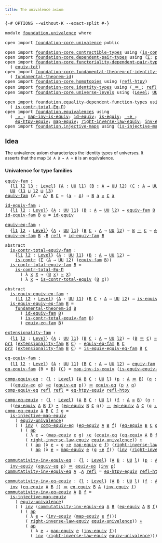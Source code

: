 ```yaml
---
title: The univalence axiom
---
```


<pre class="Agda"><a id="46" class="Symbol">{-#</a> <a id="50" class="Keyword">OPTIONS</a> <a id="58" class="Pragma">--without-K</a> <a id="70" class="Pragma">--exact-split</a> <a id="84" class="Symbol">#-}</a>

<a id="89" class="Keyword">module</a> <a id="96" href="foundation.univalence.html" class="Module">foundation.univalence</a> <a id="118" class="Keyword">where</a>

<a id="125" class="Keyword">open</a> <a id="130" class="Keyword">import</a> <a id="137" href="foundation-core.univalence.html" class="Module">foundation-core.univalence</a> <a id="164" class="Keyword">public</a>

<a id="172" class="Keyword">open</a> <a id="177" class="Keyword">import</a> <a id="184" href="foundation-core.contractible-types.html" class="Module">foundation-core.contractible-types</a> <a id="219" class="Keyword">using</a> <a id="225" class="Symbol">(</a><a id="226" href="foundation-core.contractible-types.html#1006" class="Function">is-contr</a><a id="234" class="Symbol">;</a> <a id="236" href="foundation-core.contractible-types.html#3304" class="Function">is-contr-equiv</a><a id="250" class="Symbol">)</a>
<a id="252" class="Keyword">open</a> <a id="257" class="Keyword">import</a> <a id="264" href="foundation-core.dependent-pair-types.html" class="Module">foundation-core.dependent-pair-types</a> <a id="301" class="Keyword">using</a> <a id="307" class="Symbol">(</a><a id="308" href="foundation-core.dependent-pair-types.html#515" class="Record">Σ</a><a id="309" class="Symbol">;</a> <a id="311" href="foundation-core.dependent-pair-types.html#588" class="InductiveConstructor">pair</a><a id="315" class="Symbol">;</a> <a id="317" href="foundation-core.dependent-pair-types.html#605" class="Field">pr1</a><a id="320" class="Symbol">;</a> <a id="322" href="foundation-core.dependent-pair-types.html#617" class="Field">pr2</a><a id="325" class="Symbol">)</a>
<a id="327" class="Keyword">open</a> <a id="332" class="Keyword">import</a> <a id="339" href="foundation-core.functoriality-dependent-pair-types.html" class="Module">foundation-core.functoriality-dependent-pair-types</a> <a id="390" class="Keyword">using</a>
  <a id="398" class="Symbol">(</a> <a id="400" href="foundation-core.functoriality-dependent-pair-types.html#6817" class="Function">equiv-tot</a><a id="409" class="Symbol">)</a>
<a id="411" class="Keyword">open</a> <a id="416" class="Keyword">import</a> <a id="423" href="foundation-core.fundamental-theorem-of-identity-types.html" class="Module">foundation-core.fundamental-theorem-of-identity-types</a> <a id="477" class="Keyword">using</a>
  <a id="485" class="Symbol">(</a> <a id="487" href="foundation-core.fundamental-theorem-of-identity-types.html#1904" class="Function">fundamental-theorem-id</a><a id="509" class="Symbol">)</a>
<a id="511" class="Keyword">open</a> <a id="516" class="Keyword">import</a> <a id="523" href="foundation-core.homotopies.html" class="Module">foundation-core.homotopies</a> <a id="550" class="Keyword">using</a> <a id="556" class="Symbol">(</a><a id="557" href="foundation-core.homotopies.html#741" class="Function">refl-htpy</a><a id="566" class="Symbol">)</a>
<a id="568" class="Keyword">open</a> <a id="573" class="Keyword">import</a> <a id="580" href="foundation-core.identity-types.html" class="Module">foundation-core.identity-types</a> <a id="611" class="Keyword">using</a> <a id="617" class="Symbol">(</a><a id="618" href="foundation-core.identity-types.html#1865" class="Function Operator">_＝_</a><a id="621" class="Symbol">;</a> <a id="623" href="foundation-core.identity-types.html#1820" class="InductiveConstructor">refl</a><a id="627" class="Symbol">;</a> <a id="629" href="foundation-core.identity-types.html#2425" class="Function Operator">_∙_</a><a id="632" class="Symbol">;</a> <a id="634" href="foundation-core.identity-types.html#2729" class="Function">inv</a><a id="637" class="Symbol">;</a> <a id="639" href="foundation-core.identity-types.html#4003" class="Function">ap</a><a id="641" class="Symbol">)</a>
<a id="643" class="Keyword">open</a> <a id="648" class="Keyword">import</a> <a id="655" href="foundation-core.universe-levels.html" class="Module">foundation-core.universe-levels</a> <a id="687" class="Keyword">using</a> <a id="693" class="Symbol">(</a><a id="694" href="Agda.Primitive.html#597" class="Postulate">Level</a><a id="699" class="Symbol">;</a> <a id="701" href="foundation-core.universe-levels.html#235" class="Primitive">UU</a><a id="703" class="Symbol">;</a> <a id="705" href="Agda.Primitive.html#810" class="Primitive Operator">_⊔_</a><a id="708" class="Symbol">)</a>

<a id="711" class="Keyword">open</a> <a id="716" class="Keyword">import</a> <a id="723" href="foundation.equality-dependent-function-types.html" class="Module">foundation.equality-dependent-function-types</a> <a id="768" class="Keyword">using</a>
  <a id="776" class="Symbol">(</a> <a id="778" href="foundation.equality-dependent-function-types.html#1031" class="Function">is-contr-total-Eq-Π</a><a id="797" class="Symbol">)</a>
<a id="799" class="Keyword">open</a> <a id="804" class="Keyword">import</a> <a id="811" href="foundation.equivalences.html" class="Module">foundation.equivalences</a> <a id="835" class="Keyword">using</a>
  <a id="843" class="Symbol">(</a> <a id="845" href="foundation-core.equivalences.html#1621" class="Function Operator">_≃_</a><a id="848" class="Symbol">;</a> <a id="850" href="foundation-core.equivalences.html#4187" class="Function">map-inv-is-equiv</a><a id="866" class="Symbol">;</a> <a id="868" href="foundation-core.equivalences.html#2494" class="Function">id-equiv</a><a id="876" class="Symbol">;</a> <a id="878" href="foundation-core.equivalences.html#1556" class="Function">is-equiv</a><a id="886" class="Symbol">;</a> <a id="888" href="foundation-core.equivalences.html#7869" class="Function Operator">_∘e_</a><a id="892" class="Symbol">;</a>
    <a id="898" href="foundation.equivalences.html#13421" class="Function">eq-htpy-equiv</a><a id="911" class="Symbol">;</a> <a id="913" href="foundation-core.equivalences.html#1821" class="Function">map-equiv</a><a id="922" class="Symbol">;</a> <a id="924" href="foundation.equivalences.html#15366" class="Function">right-inverse-law-equiv</a><a id="947" class="Symbol">;</a> <a id="949" href="foundation-core.equivalences.html#5721" class="Function">inv-equiv</a><a id="958" class="Symbol">)</a>
<a id="960" class="Keyword">open</a> <a id="965" class="Keyword">import</a> <a id="972" href="foundation.injective-maps.html" class="Module">foundation.injective-maps</a> <a id="998" class="Keyword">using</a> <a id="1004" class="Symbol">(</a><a id="1005" href="foundation.injective-maps.html#2997" class="Function">is-injective-map-equiv</a><a id="1027" class="Symbol">)</a>
</pre>
## Idea

The univalence axiom characterizes the identity types of universes. It asserts that the map `Id A B → A ≃ B` is an equivalence.

### Univalence for type families

<pre class="Agda"><a id="equiv-fam"></a><a id="1214" href="foundation.univalence.html#1214" class="Function">equiv-fam</a> <a id="1224" class="Symbol">:</a>
  <a id="1228" class="Symbol">{</a><a id="1229" href="foundation.univalence.html#1229" class="Bound">l1</a> <a id="1232" href="foundation.univalence.html#1232" class="Bound">l2</a> <a id="1235" href="foundation.univalence.html#1235" class="Bound">l3</a> <a id="1238" class="Symbol">:</a> <a id="1240" href="Agda.Primitive.html#597" class="Postulate">Level</a><a id="1245" class="Symbol">}</a> <a id="1247" class="Symbol">{</a><a id="1248" href="foundation.univalence.html#1248" class="Bound">A</a> <a id="1250" class="Symbol">:</a> <a id="1252" href="foundation-core.universe-levels.html#235" class="Primitive">UU</a> <a id="1255" href="foundation.univalence.html#1229" class="Bound">l1</a><a id="1257" class="Symbol">}</a> <a id="1259" class="Symbol">(</a><a id="1260" href="foundation.univalence.html#1260" class="Bound">B</a> <a id="1262" class="Symbol">:</a> <a id="1264" href="foundation.univalence.html#1248" class="Bound">A</a> <a id="1266" class="Symbol">→</a> <a id="1268" href="foundation-core.universe-levels.html#235" class="Primitive">UU</a> <a id="1271" href="foundation.univalence.html#1232" class="Bound">l2</a><a id="1273" class="Symbol">)</a> <a id="1275" class="Symbol">(</a><a id="1276" href="foundation.univalence.html#1276" class="Bound">C</a> <a id="1278" class="Symbol">:</a> <a id="1280" href="foundation.univalence.html#1248" class="Bound">A</a> <a id="1282" class="Symbol">→</a> <a id="1284" href="foundation-core.universe-levels.html#235" class="Primitive">UU</a> <a id="1287" href="foundation.univalence.html#1235" class="Bound">l3</a><a id="1289" class="Symbol">)</a> <a id="1291" class="Symbol">→</a>
  <a id="1295" href="foundation-core.universe-levels.html#235" class="Primitive">UU</a> <a id="1298" class="Symbol">(</a><a id="1299" href="foundation.univalence.html#1229" class="Bound">l1</a> <a id="1302" href="Agda.Primitive.html#810" class="Primitive Operator">⊔</a> <a id="1304" href="foundation.univalence.html#1232" class="Bound">l2</a> <a id="1307" href="Agda.Primitive.html#810" class="Primitive Operator">⊔</a> <a id="1309" href="foundation.univalence.html#1235" class="Bound">l3</a><a id="1311" class="Symbol">)</a>
<a id="1313" href="foundation.univalence.html#1214" class="Function">equiv-fam</a> <a id="1323" class="Symbol">{</a><a id="1324" class="Argument">A</a> <a id="1326" class="Symbol">=</a> <a id="1328" href="foundation.univalence.html#1328" class="Bound">A</a><a id="1329" class="Symbol">}</a> <a id="1331" href="foundation.univalence.html#1331" class="Bound">B</a> <a id="1333" href="foundation.univalence.html#1333" class="Bound">C</a> <a id="1335" class="Symbol">=</a> <a id="1337" class="Symbol">(</a><a id="1338" href="foundation.univalence.html#1338" class="Bound">a</a> <a id="1340" class="Symbol">:</a> <a id="1342" href="foundation.univalence.html#1328" class="Bound">A</a><a id="1343" class="Symbol">)</a> <a id="1345" class="Symbol">→</a> <a id="1347" href="foundation.univalence.html#1331" class="Bound">B</a> <a id="1349" href="foundation.univalence.html#1338" class="Bound">a</a> <a id="1351" href="foundation-core.equivalences.html#1621" class="Function Operator">≃</a> <a id="1353" href="foundation.univalence.html#1333" class="Bound">C</a> <a id="1355" href="foundation.univalence.html#1338" class="Bound">a</a>

<a id="id-equiv-fam"></a><a id="1358" href="foundation.univalence.html#1358" class="Function">id-equiv-fam</a> <a id="1371" class="Symbol">:</a>
  <a id="1375" class="Symbol">{</a><a id="1376" href="foundation.univalence.html#1376" class="Bound">l1</a> <a id="1379" href="foundation.univalence.html#1379" class="Bound">l2</a> <a id="1382" class="Symbol">:</a> <a id="1384" href="Agda.Primitive.html#597" class="Postulate">Level</a><a id="1389" class="Symbol">}</a> <a id="1391" class="Symbol">{</a><a id="1392" href="foundation.univalence.html#1392" class="Bound">A</a> <a id="1394" class="Symbol">:</a> <a id="1396" href="foundation-core.universe-levels.html#235" class="Primitive">UU</a> <a id="1399" href="foundation.univalence.html#1376" class="Bound">l1</a><a id="1401" class="Symbol">}</a> <a id="1403" class="Symbol">(</a><a id="1404" href="foundation.univalence.html#1404" class="Bound">B</a> <a id="1406" class="Symbol">:</a> <a id="1408" href="foundation.univalence.html#1392" class="Bound">A</a> <a id="1410" class="Symbol">→</a> <a id="1412" href="foundation-core.universe-levels.html#235" class="Primitive">UU</a> <a id="1415" href="foundation.univalence.html#1379" class="Bound">l2</a><a id="1417" class="Symbol">)</a> <a id="1419" class="Symbol">→</a> <a id="1421" href="foundation.univalence.html#1214" class="Function">equiv-fam</a> <a id="1431" href="foundation.univalence.html#1404" class="Bound">B</a> <a id="1433" href="foundation.univalence.html#1404" class="Bound">B</a>
<a id="1435" href="foundation.univalence.html#1358" class="Function">id-equiv-fam</a> <a id="1448" href="foundation.univalence.html#1448" class="Bound">B</a> <a id="1450" href="foundation.univalence.html#1450" class="Bound">a</a> <a id="1452" class="Symbol">=</a> <a id="1454" href="foundation-core.equivalences.html#2494" class="Function">id-equiv</a>

<a id="equiv-eq-fam"></a><a id="1464" href="foundation.univalence.html#1464" class="Function">equiv-eq-fam</a> <a id="1477" class="Symbol">:</a>
  <a id="1481" class="Symbol">{</a><a id="1482" href="foundation.univalence.html#1482" class="Bound">l1</a> <a id="1485" href="foundation.univalence.html#1485" class="Bound">l2</a> <a id="1488" class="Symbol">:</a> <a id="1490" href="Agda.Primitive.html#597" class="Postulate">Level</a><a id="1495" class="Symbol">}</a> <a id="1497" class="Symbol">{</a><a id="1498" href="foundation.univalence.html#1498" class="Bound">A</a> <a id="1500" class="Symbol">:</a> <a id="1502" href="foundation-core.universe-levels.html#235" class="Primitive">UU</a> <a id="1505" href="foundation.univalence.html#1482" class="Bound">l1</a><a id="1507" class="Symbol">}</a> <a id="1509" class="Symbol">(</a><a id="1510" href="foundation.univalence.html#1510" class="Bound">B</a> <a id="1512" href="foundation.univalence.html#1512" class="Bound">C</a> <a id="1514" class="Symbol">:</a> <a id="1516" href="foundation.univalence.html#1498" class="Bound">A</a> <a id="1518" class="Symbol">→</a> <a id="1520" href="foundation-core.universe-levels.html#235" class="Primitive">UU</a> <a id="1523" href="foundation.univalence.html#1485" class="Bound">l2</a><a id="1525" class="Symbol">)</a> <a id="1527" class="Symbol">→</a> <a id="1529" href="foundation.univalence.html#1510" class="Bound">B</a> <a id="1531" href="foundation-core.identity-types.html#1865" class="Function Operator">＝</a> <a id="1533" href="foundation.univalence.html#1512" class="Bound">C</a> <a id="1535" class="Symbol">→</a> <a id="1537" href="foundation.univalence.html#1214" class="Function">equiv-fam</a> <a id="1547" href="foundation.univalence.html#1510" class="Bound">B</a> <a id="1549" href="foundation.univalence.html#1512" class="Bound">C</a>
<a id="1551" href="foundation.univalence.html#1464" class="Function">equiv-eq-fam</a> <a id="1564" href="foundation.univalence.html#1564" class="Bound">B</a> <a id="1566" class="DottedPattern Symbol">.</a><a id="1567" href="foundation.univalence.html#1564" class="DottedPattern Bound">B</a> <a id="1569" href="foundation-core.identity-types.html#1820" class="InductiveConstructor">refl</a> <a id="1574" class="Symbol">=</a> <a id="1576" href="foundation.univalence.html#1358" class="Function">id-equiv-fam</a> <a id="1589" href="foundation.univalence.html#1564" class="Bound">B</a>

<a id="1592" class="Keyword">abstract</a>
  <a id="is-contr-total-equiv-fam"></a><a id="1603" href="foundation.univalence.html#1603" class="Function">is-contr-total-equiv-fam</a> <a id="1628" class="Symbol">:</a>
    <a id="1634" class="Symbol">{</a><a id="1635" href="foundation.univalence.html#1635" class="Bound">l1</a> <a id="1638" href="foundation.univalence.html#1638" class="Bound">l2</a> <a id="1641" class="Symbol">:</a> <a id="1643" href="Agda.Primitive.html#597" class="Postulate">Level</a><a id="1648" class="Symbol">}</a> <a id="1650" class="Symbol">{</a><a id="1651" href="foundation.univalence.html#1651" class="Bound">A</a> <a id="1653" class="Symbol">:</a> <a id="1655" href="foundation-core.universe-levels.html#235" class="Primitive">UU</a> <a id="1658" href="foundation.univalence.html#1635" class="Bound">l1</a><a id="1660" class="Symbol">}</a> <a id="1662" class="Symbol">(</a><a id="1663" href="foundation.univalence.html#1663" class="Bound">B</a> <a id="1665" class="Symbol">:</a> <a id="1667" href="foundation.univalence.html#1651" class="Bound">A</a> <a id="1669" class="Symbol">→</a> <a id="1671" href="foundation-core.universe-levels.html#235" class="Primitive">UU</a> <a id="1674" href="foundation.univalence.html#1638" class="Bound">l2</a><a id="1676" class="Symbol">)</a> <a id="1678" class="Symbol">→</a>
    <a id="1684" href="foundation-core.contractible-types.html#1006" class="Function">is-contr</a> <a id="1693" class="Symbol">(</a><a id="1694" href="foundation-core.dependent-pair-types.html#515" class="Record">Σ</a> <a id="1696" class="Symbol">(</a><a id="1697" href="foundation.univalence.html#1651" class="Bound">A</a> <a id="1699" class="Symbol">→</a> <a id="1701" href="foundation-core.universe-levels.html#235" class="Primitive">UU</a> <a id="1704" href="foundation.univalence.html#1638" class="Bound">l2</a><a id="1706" class="Symbol">)</a> <a id="1708" class="Symbol">(</a><a id="1709" href="foundation.univalence.html#1214" class="Function">equiv-fam</a> <a id="1719" href="foundation.univalence.html#1663" class="Bound">B</a><a id="1720" class="Symbol">))</a>
  <a id="1725" href="foundation.univalence.html#1603" class="Function">is-contr-total-equiv-fam</a> <a id="1750" href="foundation.univalence.html#1750" class="Bound">B</a> <a id="1752" class="Symbol">=</a>
    <a id="1758" href="foundation.equality-dependent-function-types.html#1031" class="Function">is-contr-total-Eq-Π</a>
      <a id="1784" class="Symbol">(</a> <a id="1786" class="Symbol">λ</a> <a id="1788" href="foundation.univalence.html#1788" class="Bound">x</a> <a id="1790" href="foundation.univalence.html#1790" class="Bound">X</a> <a id="1792" class="Symbol">→</a> <a id="1794" class="Symbol">(</a><a id="1795" href="foundation.univalence.html#1750" class="Bound">B</a> <a id="1797" href="foundation.univalence.html#1788" class="Bound">x</a><a id="1798" class="Symbol">)</a> <a id="1800" href="foundation-core.equivalences.html#1621" class="Function Operator">≃</a> <a id="1802" href="foundation.univalence.html#1790" class="Bound">X</a><a id="1803" class="Symbol">)</a>
      <a id="1811" class="Symbol">(</a> <a id="1813" class="Symbol">λ</a> <a id="1815" href="foundation.univalence.html#1815" class="Bound">x</a> <a id="1817" class="Symbol">→</a> <a id="1819" href="foundation-core.univalence.html#2403" class="Function">is-contr-total-equiv</a> <a id="1840" class="Symbol">(</a><a id="1841" href="foundation.univalence.html#1750" class="Bound">B</a> <a id="1843" href="foundation.univalence.html#1815" class="Bound">x</a><a id="1844" class="Symbol">))</a>

<a id="1848" class="Keyword">abstract</a>
  <a id="is-equiv-equiv-eq-fam"></a><a id="1859" href="foundation.univalence.html#1859" class="Function">is-equiv-equiv-eq-fam</a> <a id="1881" class="Symbol">:</a>
    <a id="1887" class="Symbol">{</a><a id="1888" href="foundation.univalence.html#1888" class="Bound">l1</a> <a id="1891" href="foundation.univalence.html#1891" class="Bound">l2</a> <a id="1894" class="Symbol">:</a> <a id="1896" href="Agda.Primitive.html#597" class="Postulate">Level</a><a id="1901" class="Symbol">}</a> <a id="1903" class="Symbol">{</a><a id="1904" href="foundation.univalence.html#1904" class="Bound">A</a> <a id="1906" class="Symbol">:</a> <a id="1908" href="foundation-core.universe-levels.html#235" class="Primitive">UU</a> <a id="1911" href="foundation.univalence.html#1888" class="Bound">l1</a><a id="1913" class="Symbol">}</a> <a id="1915" class="Symbol">(</a><a id="1916" href="foundation.univalence.html#1916" class="Bound">B</a> <a id="1918" href="foundation.univalence.html#1918" class="Bound">C</a> <a id="1920" class="Symbol">:</a> <a id="1922" href="foundation.univalence.html#1904" class="Bound">A</a> <a id="1924" class="Symbol">→</a> <a id="1926" href="foundation-core.universe-levels.html#235" class="Primitive">UU</a> <a id="1929" href="foundation.univalence.html#1891" class="Bound">l2</a><a id="1931" class="Symbol">)</a> <a id="1933" class="Symbol">→</a> <a id="1935" href="foundation-core.equivalences.html#1556" class="Function">is-equiv</a> <a id="1944" class="Symbol">(</a><a id="1945" href="foundation.univalence.html#1464" class="Function">equiv-eq-fam</a> <a id="1958" href="foundation.univalence.html#1916" class="Bound">B</a> <a id="1960" href="foundation.univalence.html#1918" class="Bound">C</a><a id="1961" class="Symbol">)</a>
  <a id="1965" href="foundation.univalence.html#1859" class="Function">is-equiv-equiv-eq-fam</a> <a id="1987" href="foundation.univalence.html#1987" class="Bound">B</a> <a id="1989" class="Symbol">=</a>
    <a id="1995" href="foundation-core.fundamental-theorem-of-identity-types.html#1904" class="Function">fundamental-theorem-id</a> <a id="2018" href="foundation.univalence.html#1987" class="Bound">B</a>
      <a id="2026" class="Symbol">(</a> <a id="2028" href="foundation.univalence.html#1358" class="Function">id-equiv-fam</a> <a id="2041" href="foundation.univalence.html#1987" class="Bound">B</a><a id="2042" class="Symbol">)</a>
      <a id="2050" class="Symbol">(</a> <a id="2052" href="foundation.univalence.html#1603" class="Function">is-contr-total-equiv-fam</a> <a id="2077" href="foundation.univalence.html#1987" class="Bound">B</a><a id="2078" class="Symbol">)</a>
      <a id="2086" class="Symbol">(</a> <a id="2088" href="foundation.univalence.html#1464" class="Function">equiv-eq-fam</a> <a id="2101" href="foundation.univalence.html#1987" class="Bound">B</a><a id="2102" class="Symbol">)</a>

<a id="extensionality-fam"></a><a id="2105" href="foundation.univalence.html#2105" class="Function">extensionality-fam</a> <a id="2124" class="Symbol">:</a>
  <a id="2128" class="Symbol">{</a><a id="2129" href="foundation.univalence.html#2129" class="Bound">l1</a> <a id="2132" href="foundation.univalence.html#2132" class="Bound">l2</a> <a id="2135" class="Symbol">:</a> <a id="2137" href="Agda.Primitive.html#597" class="Postulate">Level</a><a id="2142" class="Symbol">}</a> <a id="2144" class="Symbol">{</a><a id="2145" href="foundation.univalence.html#2145" class="Bound">A</a> <a id="2147" class="Symbol">:</a> <a id="2149" href="foundation-core.universe-levels.html#235" class="Primitive">UU</a> <a id="2152" href="foundation.univalence.html#2129" class="Bound">l1</a><a id="2154" class="Symbol">}</a> <a id="2156" class="Symbol">(</a><a id="2157" href="foundation.univalence.html#2157" class="Bound">B</a> <a id="2159" href="foundation.univalence.html#2159" class="Bound">C</a> <a id="2161" class="Symbol">:</a> <a id="2163" href="foundation.univalence.html#2145" class="Bound">A</a> <a id="2165" class="Symbol">→</a> <a id="2167" href="foundation-core.universe-levels.html#235" class="Primitive">UU</a> <a id="2170" href="foundation.univalence.html#2132" class="Bound">l2</a><a id="2172" class="Symbol">)</a> <a id="2174" class="Symbol">→</a> <a id="2176" class="Symbol">(</a><a id="2177" href="foundation.univalence.html#2157" class="Bound">B</a> <a id="2179" href="foundation-core.identity-types.html#1865" class="Function Operator">＝</a> <a id="2181" href="foundation.univalence.html#2159" class="Bound">C</a><a id="2182" class="Symbol">)</a> <a id="2184" href="foundation-core.equivalences.html#1621" class="Function Operator">≃</a> <a id="2186" href="foundation.univalence.html#1214" class="Function">equiv-fam</a> <a id="2196" href="foundation.univalence.html#2157" class="Bound">B</a> <a id="2198" href="foundation.univalence.html#2159" class="Bound">C</a>
<a id="2200" href="foundation-core.dependent-pair-types.html#605" class="Field">pr1</a> <a id="2204" class="Symbol">(</a><a id="2205" href="foundation.univalence.html#2105" class="Function">extensionality-fam</a> <a id="2224" href="foundation.univalence.html#2224" class="Bound">B</a> <a id="2226" href="foundation.univalence.html#2226" class="Bound">C</a><a id="2227" class="Symbol">)</a> <a id="2229" class="Symbol">=</a> <a id="2231" href="foundation.univalence.html#1464" class="Function">equiv-eq-fam</a> <a id="2244" href="foundation.univalence.html#2224" class="Bound">B</a> <a id="2246" href="foundation.univalence.html#2226" class="Bound">C</a>
<a id="2248" href="foundation-core.dependent-pair-types.html#617" class="Field">pr2</a> <a id="2252" class="Symbol">(</a><a id="2253" href="foundation.univalence.html#2105" class="Function">extensionality-fam</a> <a id="2272" href="foundation.univalence.html#2272" class="Bound">B</a> <a id="2274" href="foundation.univalence.html#2274" class="Bound">C</a><a id="2275" class="Symbol">)</a> <a id="2277" class="Symbol">=</a> <a id="2279" href="foundation.univalence.html#1859" class="Function">is-equiv-equiv-eq-fam</a> <a id="2301" href="foundation.univalence.html#2272" class="Bound">B</a> <a id="2303" href="foundation.univalence.html#2274" class="Bound">C</a>

<a id="eq-equiv-fam"></a><a id="2306" href="foundation.univalence.html#2306" class="Function">eq-equiv-fam</a> <a id="2319" class="Symbol">:</a>
  <a id="2323" class="Symbol">{</a><a id="2324" href="foundation.univalence.html#2324" class="Bound">l1</a> <a id="2327" href="foundation.univalence.html#2327" class="Bound">l2</a> <a id="2330" class="Symbol">:</a> <a id="2332" href="Agda.Primitive.html#597" class="Postulate">Level</a><a id="2337" class="Symbol">}</a> <a id="2339" class="Symbol">{</a><a id="2340" href="foundation.univalence.html#2340" class="Bound">A</a> <a id="2342" class="Symbol">:</a> <a id="2344" href="foundation-core.universe-levels.html#235" class="Primitive">UU</a> <a id="2347" href="foundation.univalence.html#2324" class="Bound">l1</a><a id="2349" class="Symbol">}</a> <a id="2351" class="Symbol">{</a><a id="2352" href="foundation.univalence.html#2352" class="Bound">B</a> <a id="2354" href="foundation.univalence.html#2354" class="Bound">C</a> <a id="2356" class="Symbol">:</a> <a id="2358" href="foundation.univalence.html#2340" class="Bound">A</a> <a id="2360" class="Symbol">→</a> <a id="2362" href="foundation-core.universe-levels.html#235" class="Primitive">UU</a> <a id="2365" href="foundation.univalence.html#2327" class="Bound">l2</a><a id="2367" class="Symbol">}</a> <a id="2369" class="Symbol">→</a> <a id="2371" href="foundation.univalence.html#1214" class="Function">equiv-fam</a> <a id="2381" href="foundation.univalence.html#2352" class="Bound">B</a> <a id="2383" href="foundation.univalence.html#2354" class="Bound">C</a> <a id="2385" class="Symbol">→</a> <a id="2387" href="foundation.univalence.html#2352" class="Bound">B</a> <a id="2389" href="foundation-core.identity-types.html#1865" class="Function Operator">＝</a> <a id="2391" href="foundation.univalence.html#2354" class="Bound">C</a>
<a id="2393" href="foundation.univalence.html#2306" class="Function">eq-equiv-fam</a> <a id="2406" class="Symbol">{</a><a id="2407" class="Argument">B</a> <a id="2409" class="Symbol">=</a> <a id="2411" href="foundation.univalence.html#2411" class="Bound">B</a><a id="2412" class="Symbol">}</a> <a id="2414" class="Symbol">{</a><a id="2415" href="foundation.univalence.html#2415" class="Bound">C</a><a id="2416" class="Symbol">}</a> <a id="2418" class="Symbol">=</a> <a id="2420" href="foundation-core.equivalences.html#4187" class="Function">map-inv-is-equiv</a> <a id="2437" class="Symbol">(</a><a id="2438" href="foundation.univalence.html#1859" class="Function">is-equiv-equiv-eq-fam</a> <a id="2460" href="foundation.univalence.html#2411" class="Bound">B</a> <a id="2462" href="foundation.univalence.html#2415" class="Bound">C</a><a id="2463" class="Symbol">)</a>
</pre>
<pre class="Agda"><a id="comp-equiv-eq"></a><a id="2478" href="foundation.univalence.html#2478" class="Function">comp-equiv-eq</a> <a id="2492" class="Symbol">:</a> <a id="2494" class="Symbol">{</a><a id="2495" href="foundation.univalence.html#2495" class="Bound">l</a> <a id="2497" class="Symbol">:</a> <a id="2499" href="Agda.Primitive.html#597" class="Postulate">Level</a><a id="2504" class="Symbol">}</a> <a id="2506" class="Symbol">{</a><a id="2507" href="foundation.univalence.html#2507" class="Bound">A</a> <a id="2509" href="foundation.univalence.html#2509" class="Bound">B</a> <a id="2511" href="foundation.univalence.html#2511" class="Bound">C</a> <a id="2513" class="Symbol">:</a> <a id="2515" href="foundation-core.universe-levels.html#235" class="Primitive">UU</a> <a id="2518" href="foundation.univalence.html#2495" class="Bound">l</a><a id="2519" class="Symbol">}</a> <a id="2521" class="Symbol">(</a><a id="2522" href="foundation.univalence.html#2522" class="Bound">p</a> <a id="2524" class="Symbol">:</a> <a id="2526" href="foundation.univalence.html#2507" class="Bound">A</a> <a id="2528" href="foundation-core.identity-types.html#1865" class="Function Operator">＝</a> <a id="2530" href="foundation.univalence.html#2509" class="Bound">B</a><a id="2531" class="Symbol">)</a> <a id="2533" class="Symbol">(</a><a id="2534" href="foundation.univalence.html#2534" class="Bound">q</a> <a id="2536" class="Symbol">:</a> <a id="2538" href="foundation.univalence.html#2509" class="Bound">B</a> <a id="2540" href="foundation-core.identity-types.html#1865" class="Function Operator">＝</a> <a id="2542" href="foundation.univalence.html#2511" class="Bound">C</a><a id="2543" class="Symbol">)</a> <a id="2545" class="Symbol">→</a>
  <a id="2549" class="Symbol">((</a><a id="2551" href="foundation-core.univalence.html#987" class="Function">equiv-eq</a> <a id="2560" href="foundation.univalence.html#2534" class="Bound">q</a><a id="2561" class="Symbol">)</a> <a id="2563" href="foundation-core.equivalences.html#7869" class="Function Operator">∘e</a> <a id="2566" class="Symbol">(</a><a id="2567" href="foundation-core.univalence.html#987" class="Function">equiv-eq</a> <a id="2576" href="foundation.univalence.html#2522" class="Bound">p</a><a id="2577" class="Symbol">))</a> <a id="2580" href="foundation-core.identity-types.html#1865" class="Function Operator">＝</a> <a id="2582" href="foundation-core.univalence.html#987" class="Function">equiv-eq</a> <a id="2591" class="Symbol">(</a><a id="2592" href="foundation.univalence.html#2522" class="Bound">p</a> <a id="2594" href="foundation-core.identity-types.html#2425" class="Function Operator">∙</a> <a id="2596" href="foundation.univalence.html#2534" class="Bound">q</a><a id="2597" class="Symbol">)</a>
<a id="2599" href="foundation.univalence.html#2478" class="Function">comp-equiv-eq</a> <a id="2613" href="foundation-core.identity-types.html#1820" class="InductiveConstructor">refl</a> <a id="2618" href="foundation-core.identity-types.html#1820" class="InductiveConstructor">refl</a> <a id="2623" class="Symbol">=</a> <a id="2625" href="foundation.equivalences.html#13421" class="Function">eq-htpy-equiv</a> <a id="2639" href="foundation-core.homotopies.html#741" class="Function">refl-htpy</a>

<a id="comp-eq-equiv"></a><a id="2650" href="foundation.univalence.html#2650" class="Function">comp-eq-equiv</a> <a id="2664" class="Symbol">:</a> <a id="2666" class="Symbol">{</a><a id="2667" href="foundation.univalence.html#2667" class="Bound">l</a> <a id="2669" class="Symbol">:</a> <a id="2671" href="Agda.Primitive.html#597" class="Postulate">Level</a><a id="2676" class="Symbol">}</a> <a id="2678" class="Symbol">(</a><a id="2679" href="foundation.univalence.html#2679" class="Bound">A</a> <a id="2681" href="foundation.univalence.html#2681" class="Bound">B</a> <a id="2683" href="foundation.univalence.html#2683" class="Bound">C</a> <a id="2685" class="Symbol">:</a> <a id="2687" href="foundation-core.universe-levels.html#235" class="Primitive">UU</a> <a id="2690" href="foundation.univalence.html#2667" class="Bound">l</a><a id="2691" class="Symbol">)</a> <a id="2693" class="Symbol">(</a><a id="2694" href="foundation.univalence.html#2694" class="Bound">f</a> <a id="2696" class="Symbol">:</a> <a id="2698" href="foundation.univalence.html#2679" class="Bound">A</a> <a id="2700" href="foundation-core.equivalences.html#1621" class="Function Operator">≃</a> <a id="2702" href="foundation.univalence.html#2681" class="Bound">B</a><a id="2703" class="Symbol">)</a> <a id="2705" class="Symbol">(</a><a id="2706" href="foundation.univalence.html#2706" class="Bound">g</a> <a id="2708" class="Symbol">:</a> <a id="2710" href="foundation.univalence.html#2681" class="Bound">B</a> <a id="2712" href="foundation-core.equivalences.html#1621" class="Function Operator">≃</a> <a id="2714" href="foundation.univalence.html#2683" class="Bound">C</a><a id="2715" class="Symbol">)</a> <a id="2717" class="Symbol">→</a>
  <a id="2721" class="Symbol">((</a><a id="2723" href="foundation-core.univalence.html#2151" class="Function">eq-equiv</a> <a id="2732" href="foundation.univalence.html#2679" class="Bound">A</a> <a id="2734" href="foundation.univalence.html#2681" class="Bound">B</a> <a id="2736" href="foundation.univalence.html#2694" class="Bound">f</a><a id="2737" class="Symbol">)</a> <a id="2739" href="foundation-core.identity-types.html#2425" class="Function Operator">∙</a> <a id="2741" class="Symbol">(</a><a id="2742" href="foundation-core.univalence.html#2151" class="Function">eq-equiv</a> <a id="2751" href="foundation.univalence.html#2681" class="Bound">B</a> <a id="2753" href="foundation.univalence.html#2683" class="Bound">C</a> <a id="2755" href="foundation.univalence.html#2706" class="Bound">g</a><a id="2756" class="Symbol">))</a> <a id="2759" href="foundation-core.identity-types.html#1865" class="Function Operator">＝</a> <a id="2761" href="foundation-core.univalence.html#2151" class="Function">eq-equiv</a> <a id="2770" href="foundation.univalence.html#2679" class="Bound">A</a> <a id="2772" href="foundation.univalence.html#2683" class="Bound">C</a> <a id="2774" class="Symbol">(</a><a id="2775" href="foundation.univalence.html#2706" class="Bound">g</a> <a id="2777" href="foundation-core.equivalences.html#7869" class="Function Operator">∘e</a> <a id="2780" href="foundation.univalence.html#2694" class="Bound">f</a><a id="2781" class="Symbol">)</a>
<a id="2783" href="foundation.univalence.html#2650" class="Function">comp-eq-equiv</a> <a id="2797" href="foundation.univalence.html#2797" class="Bound">A</a> <a id="2799" href="foundation.univalence.html#2799" class="Bound">B</a> <a id="2801" href="foundation.univalence.html#2801" class="Bound">C</a> <a id="2803" href="foundation.univalence.html#2803" class="Bound">f</a> <a id="2805" href="foundation.univalence.html#2805" class="Bound">g</a> <a id="2807" class="Symbol">=</a>
  <a id="2811" href="foundation.injective-maps.html#2997" class="Function">is-injective-map-equiv</a>
    <a id="2838" class="Symbol">(</a> <a id="2840" href="foundation-core.univalence.html#2255" class="Function">equiv-univalence</a><a id="2856" class="Symbol">)</a>
    <a id="2862" class="Symbol">(</a> <a id="2864" class="Symbol">(</a> <a id="2866" href="foundation-core.identity-types.html#2729" class="Function">inv</a> <a id="2870" class="Symbol">(</a> <a id="2872" href="foundation.univalence.html#2478" class="Function">comp-equiv-eq</a> <a id="2886" class="Symbol">(</a><a id="2887" href="foundation-core.univalence.html#2151" class="Function">eq-equiv</a> <a id="2896" href="foundation.univalence.html#2797" class="Bound">A</a> <a id="2898" href="foundation.univalence.html#2799" class="Bound">B</a> <a id="2900" href="foundation.univalence.html#2803" class="Bound">f</a><a id="2901" class="Symbol">)</a> <a id="2903" class="Symbol">(</a><a id="2904" href="foundation-core.univalence.html#2151" class="Function">eq-equiv</a> <a id="2913" href="foundation.univalence.html#2799" class="Bound">B</a> <a id="2915" href="foundation.univalence.html#2801" class="Bound">C</a> <a id="2917" href="foundation.univalence.html#2805" class="Bound">g</a><a id="2918" class="Symbol">)))</a> <a id="2922" href="foundation-core.identity-types.html#2425" class="Function Operator">∙</a>
      <a id="2930" class="Symbol">(</a> <a id="2932" class="Symbol">(</a> <a id="2934" href="foundation-core.identity-types.html#4003" class="Function">ap</a>
        <a id="2945" class="Symbol">(</a> <a id="2947" class="Symbol">λ</a> <a id="2949" href="foundation.univalence.html#2949" class="Bound">e</a> <a id="2951" class="Symbol">→</a> <a id="2953" class="Symbol">(</a><a id="2954" href="foundation-core.equivalences.html#1821" class="Function">map-equiv</a> <a id="2964" href="foundation.univalence.html#2949" class="Bound">e</a> <a id="2966" href="foundation.univalence.html#2805" class="Bound">g</a><a id="2967" class="Symbol">)</a> <a id="2969" href="foundation-core.equivalences.html#7869" class="Function Operator">∘e</a> <a id="2972" class="Symbol">(</a><a id="2973" href="foundation-core.univalence.html#987" class="Function">equiv-eq</a> <a id="2982" class="Symbol">(</a><a id="2983" href="foundation-core.univalence.html#2151" class="Function">eq-equiv</a> <a id="2992" href="foundation.univalence.html#2797" class="Bound">A</a> <a id="2994" href="foundation.univalence.html#2799" class="Bound">B</a> <a id="2996" href="foundation.univalence.html#2803" class="Bound">f</a><a id="2997" class="Symbol">)))</a>
        <a id="3009" class="Symbol">(</a> <a id="3011" href="foundation.equivalences.html#15366" class="Function">right-inverse-law-equiv</a> <a id="3035" href="foundation-core.univalence.html#2255" class="Function">equiv-univalence</a><a id="3051" class="Symbol">))</a> <a id="3054" href="foundation-core.identity-types.html#2425" class="Function Operator">∙</a>
        <a id="3064" class="Symbol">(</a> <a id="3066" class="Symbol">(</a> <a id="3068" href="foundation-core.identity-types.html#4003" class="Function">ap</a> <a id="3071" class="Symbol">(λ</a> <a id="3074" href="foundation.univalence.html#3074" class="Bound">e</a> <a id="3076" class="Symbol">→</a> <a id="3078" href="foundation.univalence.html#2805" class="Bound">g</a> <a id="3080" href="foundation-core.equivalences.html#7869" class="Function Operator">∘e</a> <a id="3083" href="foundation-core.equivalences.html#1821" class="Function">map-equiv</a> <a id="3093" href="foundation.univalence.html#3074" class="Bound">e</a> <a id="3095" href="foundation.univalence.html#2803" class="Bound">f</a><a id="3096" class="Symbol">)</a> <a id="3098" class="Symbol">(</a><a id="3099" href="foundation.equivalences.html#15366" class="Function">right-inverse-law-equiv</a> <a id="3123" href="foundation-core.univalence.html#2255" class="Function">equiv-univalence</a><a id="3139" class="Symbol">))</a> <a id="3142" href="foundation-core.identity-types.html#2425" class="Function Operator">∙</a>
          <a id="3154" class="Symbol">(</a> <a id="3156" href="foundation-core.identity-types.html#4003" class="Function">ap</a> <a id="3159" class="Symbol">(λ</a> <a id="3162" href="foundation.univalence.html#3162" class="Bound">e</a> <a id="3164" class="Symbol">→</a> <a id="3166" href="foundation-core.equivalences.html#1821" class="Function">map-equiv</a> <a id="3176" href="foundation.univalence.html#3162" class="Bound">e</a> <a id="3178" class="Symbol">(</a><a id="3179" href="foundation.univalence.html#2805" class="Bound">g</a> <a id="3181" href="foundation-core.equivalences.html#7869" class="Function Operator">∘e</a> <a id="3184" href="foundation.univalence.html#2803" class="Bound">f</a><a id="3185" class="Symbol">))</a> <a id="3188" class="Symbol">(</a><a id="3189" href="foundation-core.identity-types.html#2729" class="Function">inv</a> <a id="3193" class="Symbol">(</a><a id="3194" href="foundation.equivalences.html#15366" class="Function">right-inverse-law-equiv</a> <a id="3218" href="foundation-core.univalence.html#2255" class="Function">equiv-univalence</a><a id="3234" class="Symbol">))))))</a>

<a id="commutativity-inv-equiv-eq"></a><a id="3242" href="foundation.univalence.html#3242" class="Function">commutativity-inv-equiv-eq</a> <a id="3269" class="Symbol">:</a> <a id="3271" class="Symbol">{</a><a id="3272" href="foundation.univalence.html#3272" class="Bound">l</a> <a id="3274" class="Symbol">:</a> <a id="3276" href="Agda.Primitive.html#597" class="Postulate">Level</a><a id="3281" class="Symbol">}</a> <a id="3283" class="Symbol">(</a><a id="3284" href="foundation.univalence.html#3284" class="Bound">A</a> <a id="3286" href="foundation.univalence.html#3286" class="Bound">B</a> <a id="3288" class="Symbol">:</a> <a id="3290" href="foundation-core.universe-levels.html#235" class="Primitive">UU</a> <a id="3293" href="foundation.univalence.html#3272" class="Bound">l</a><a id="3294" class="Symbol">)</a> <a id="3296" class="Symbol">(</a><a id="3297" href="foundation.univalence.html#3297" class="Bound">p</a> <a id="3299" class="Symbol">:</a> <a id="3301" href="foundation.univalence.html#3284" class="Bound">A</a> <a id="3303" href="foundation-core.identity-types.html#1865" class="Function Operator">＝</a> <a id="3305" href="foundation.univalence.html#3286" class="Bound">B</a><a id="3306" class="Symbol">)</a> <a id="3308" class="Symbol">→</a>
  <a id="3312" href="foundation-core.equivalences.html#5721" class="Function">inv-equiv</a> <a id="3322" class="Symbol">(</a><a id="3323" href="foundation-core.univalence.html#987" class="Function">equiv-eq</a> <a id="3332" href="foundation.univalence.html#3297" class="Bound">p</a><a id="3333" class="Symbol">)</a> <a id="3335" href="foundation-core.identity-types.html#1865" class="Function Operator">＝</a> <a id="3337" href="foundation-core.univalence.html#987" class="Function">equiv-eq</a> <a id="3346" class="Symbol">(</a><a id="3347" href="foundation-core.identity-types.html#2729" class="Function">inv</a> <a id="3351" href="foundation.univalence.html#3297" class="Bound">p</a><a id="3352" class="Symbol">)</a>
<a id="3354" href="foundation.univalence.html#3242" class="Function">commutativity-inv-equiv-eq</a> <a id="3381" href="foundation.univalence.html#3381" class="Bound">A</a> <a id="3383" class="DottedPattern Symbol">.</a><a id="3384" href="foundation.univalence.html#3381" class="DottedPattern Bound">A</a> <a id="3386" href="foundation-core.identity-types.html#1820" class="InductiveConstructor">refl</a> <a id="3391" class="Symbol">=</a> <a id="3393" href="foundation.equivalences.html#13421" class="Function">eq-htpy-equiv</a> <a id="3407" href="foundation-core.homotopies.html#741" class="Function">refl-htpy</a>

<a id="commutativity-inv-eq-equiv"></a><a id="3418" href="foundation.univalence.html#3418" class="Function">commutativity-inv-eq-equiv</a> <a id="3445" class="Symbol">:</a> <a id="3447" class="Symbol">{</a><a id="3448" href="foundation.univalence.html#3448" class="Bound">l</a> <a id="3450" class="Symbol">:</a> <a id="3452" href="Agda.Primitive.html#597" class="Postulate">Level</a><a id="3457" class="Symbol">}</a> <a id="3459" class="Symbol">(</a><a id="3460" href="foundation.univalence.html#3460" class="Bound">A</a> <a id="3462" href="foundation.univalence.html#3462" class="Bound">B</a> <a id="3464" class="Symbol">:</a> <a id="3466" href="foundation-core.universe-levels.html#235" class="Primitive">UU</a> <a id="3469" href="foundation.univalence.html#3448" class="Bound">l</a><a id="3470" class="Symbol">)</a> <a id="3472" class="Symbol">(</a><a id="3473" href="foundation.univalence.html#3473" class="Bound">f</a> <a id="3475" class="Symbol">:</a> <a id="3477" href="foundation.univalence.html#3460" class="Bound">A</a> <a id="3479" href="foundation-core.equivalences.html#1621" class="Function Operator">≃</a> <a id="3481" href="foundation.univalence.html#3462" class="Bound">B</a><a id="3482" class="Symbol">)</a> <a id="3484" class="Symbol">→</a>
  <a id="3488" href="foundation-core.identity-types.html#2729" class="Function">inv</a> <a id="3492" class="Symbol">(</a><a id="3493" href="foundation-core.univalence.html#2151" class="Function">eq-equiv</a> <a id="3502" href="foundation.univalence.html#3460" class="Bound">A</a> <a id="3504" href="foundation.univalence.html#3462" class="Bound">B</a> <a id="3506" href="foundation.univalence.html#3473" class="Bound">f</a><a id="3507" class="Symbol">)</a> <a id="3509" href="foundation-core.identity-types.html#1865" class="Function Operator">＝</a> <a id="3511" href="foundation-core.univalence.html#2151" class="Function">eq-equiv</a> <a id="3520" href="foundation.univalence.html#3462" class="Bound">B</a> <a id="3522" href="foundation.univalence.html#3460" class="Bound">A</a> <a id="3524" class="Symbol">(</a><a id="3525" href="foundation-core.equivalences.html#5721" class="Function">inv-equiv</a> <a id="3535" href="foundation.univalence.html#3473" class="Bound">f</a><a id="3536" class="Symbol">)</a>
<a id="3538" href="foundation.univalence.html#3418" class="Function">commutativity-inv-eq-equiv</a> <a id="3565" href="foundation.univalence.html#3565" class="Bound">A</a> <a id="3567" href="foundation.univalence.html#3567" class="Bound">B</a> <a id="3569" href="foundation.univalence.html#3569" class="Bound">f</a> <a id="3571" class="Symbol">=</a>
  <a id="3575" href="foundation.injective-maps.html#2997" class="Function">is-injective-map-equiv</a>
    <a id="3602" class="Symbol">(</a> <a id="3604" href="foundation-core.univalence.html#2255" class="Function">equiv-univalence</a><a id="3620" class="Symbol">)</a>
    <a id="3626" class="Symbol">(</a> <a id="3628" class="Symbol">(</a> <a id="3630" href="foundation-core.identity-types.html#2729" class="Function">inv</a> <a id="3634" class="Symbol">(</a><a id="3635" href="foundation.univalence.html#3242" class="Function">commutativity-inv-equiv-eq</a> <a id="3662" href="foundation.univalence.html#3565" class="Bound">A</a> <a id="3664" href="foundation.univalence.html#3567" class="Bound">B</a> <a id="3666" class="Symbol">(</a><a id="3667" href="foundation-core.univalence.html#2151" class="Function">eq-equiv</a> <a id="3676" href="foundation.univalence.html#3565" class="Bound">A</a> <a id="3678" href="foundation.univalence.html#3567" class="Bound">B</a> <a id="3680" href="foundation.univalence.html#3569" class="Bound">f</a><a id="3681" class="Symbol">)))</a> <a id="3685" href="foundation-core.identity-types.html#2425" class="Function Operator">∙</a>
      <a id="3693" class="Symbol">(</a> <a id="3695" class="Symbol">(</a> <a id="3697" href="foundation-core.identity-types.html#4003" class="Function">ap</a>
        <a id="3708" class="Symbol">(</a> <a id="3710" class="Symbol">λ</a> <a id="3712" href="foundation.univalence.html#3712" class="Bound">e</a> <a id="3714" class="Symbol">→</a> <a id="3716" class="Symbol">(</a><a id="3717" href="foundation-core.equivalences.html#5721" class="Function">inv-equiv</a> <a id="3727" class="Symbol">(</a><a id="3728" href="foundation-core.equivalences.html#1821" class="Function">map-equiv</a> <a id="3738" href="foundation.univalence.html#3712" class="Bound">e</a> <a id="3740" href="foundation.univalence.html#3569" class="Bound">f</a><a id="3741" class="Symbol">)))</a>
        <a id="3753" class="Symbol">(</a> <a id="3755" href="foundation.equivalences.html#15366" class="Function">right-inverse-law-equiv</a> <a id="3779" href="foundation-core.univalence.html#2255" class="Function">equiv-univalence</a><a id="3795" class="Symbol">))</a> <a id="3798" href="foundation-core.identity-types.html#2425" class="Function Operator">∙</a>
        <a id="3808" class="Symbol">(</a> <a id="3810" href="foundation-core.identity-types.html#4003" class="Function">ap</a>
          <a id="3823" class="Symbol">(</a> <a id="3825" class="Symbol">λ</a> <a id="3827" href="foundation.univalence.html#3827" class="Bound">e</a> <a id="3829" class="Symbol">→</a> <a id="3831" href="foundation-core.equivalences.html#1821" class="Function">map-equiv</a> <a id="3841" href="foundation.univalence.html#3827" class="Bound">e</a> <a id="3843" class="Symbol">(</a><a id="3844" href="foundation-core.equivalences.html#5721" class="Function">inv-equiv</a> <a id="3854" href="foundation.univalence.html#3569" class="Bound">f</a><a id="3855" class="Symbol">))</a>
          <a id="3868" class="Symbol">(</a> <a id="3870" href="foundation-core.identity-types.html#2729" class="Function">inv</a> <a id="3874" class="Symbol">(</a><a id="3875" href="foundation.equivalences.html#15366" class="Function">right-inverse-law-equiv</a> <a id="3899" href="foundation-core.univalence.html#2255" class="Function">equiv-univalence</a><a id="3915" class="Symbol">)))))</a>
</pre>